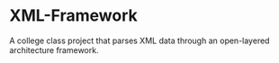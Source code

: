 # XML-Framework
A college class project that parses XML data through an open-layered architecture framework.
